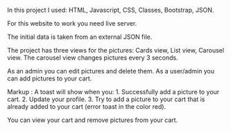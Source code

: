 In this project I used:
HTML, Javascript, CSS, Classes, Bootstrap, JSON.

For this website to work you need live server.

The initial data is taken from an external JSON file.

The project has three views for the pictures:
Cards view, List view, Carousel view.
The carousel view changes pictures every 3 seconds.

As an admin you can edit pictures and delete them.
As a user/admin you can add pictures to your cart.

 Markup : A toast will show when you:
              1. Successfully add a picture to your cart.
              2. Update your profile.
              3. Try to add a picture to your cart that is already added to your cart (error toast in the color red).

You can view your cart and remove pictures from your cart.